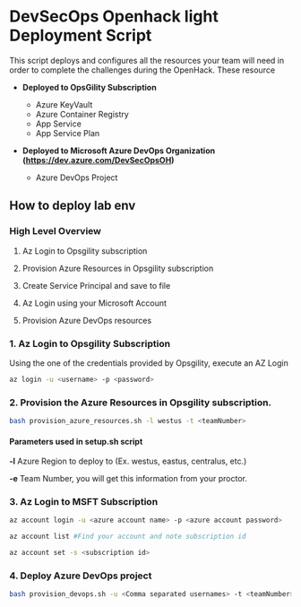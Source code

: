# DevSecOps Openhack light Deployment Script

This script deploys and configures all the resources your team will need in order to complete the challenges during the OpenHack.  These resource

* **Deployed to OpsGility Subscription**
  * Azure KeyVault
  * Azure Container Registry
  * App Service
  * App Service Plan

* **Deployed to Microsoft Azure DevOps Organization (https://dev.azure.com/DevSecOpsOH)**
  * Azure DevOps Project

## How to deploy lab env

### High Level Overview

1. Az Login to Opsgility subscription

2. Provision Azure Resources in Opsgility subscription

3. Create Service Principal and save to file

4. Az Login using your Microsoft Account

5. Provision Azure DevOps resources

### 1. Az Login to Opsgility Subscription

Using the one of the credentials provided by Opsgility, execute an AZ Login

```bash
az login -u <username> -p <password>
```

### 2. Provision the Azure Resources in Opsgility subscription.

```bash
bash provision_azure_resources.sh -l westus -t <teamNumber>

```

#### Parameters used in setup.sh script

**-l** Azure Region to deploy to (Ex. westus, eastus, centralus, etc.)

**-e** Team Number, you will get this information from your proctor.

### 3. Az Login to MSFT Subscription 

```bash
az account login -u <azure account name> -p <azure account password>

az account list #Find your account and note subscription id

az account set -s <subscription id>
```

### 4. Deploy Azure DevOps project

```bash
bash provision_devops.sh -u <Comma separated usernames> -t <teamNumber>
```
